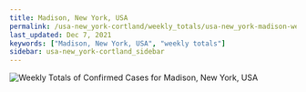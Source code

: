 ```yaml
---
title: Madison, New York, USA
permalink: /usa-new_york-cortland/weekly_totals/usa-new_york-madison-weekly_totals.html
last_updated: Dec 7, 2021
keywords: ["Madison, New York, USA", "weekly totals"]
sidebar: usa-new_york-cortland_sidebar
---
```


![Weekly Totals of Confirmed Cases for Madison, New York, USA](/covid_tracker/images/graphs/usa-new_york-madison-weekly_totals_graph.png)
